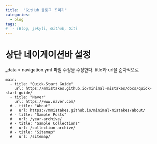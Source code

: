 ```yaml
---
title:  "GitHub 블로그 꾸미기"
categories:
  - blog
tags:
#  - [Blog, jekyll, Github, Git]
---
```



# 상단 네이게이션바 설정

_data > navigation.yml 파일 수정을 수정한다.
title과 url을 순차적으로 


```
main:
  - title: "Quick-Start Guide"
    url: https://mmistakes.github.io/minimal-mistakes/docs/quick-start-guide/
  - title: "Naver"
    url: https://www.naver.com/
  # - title: "About"
  #   url: https://mmistakes.github.io/minimal-mistakes/about/
  # - title: "Sample Posts"
  #   url: /year-archive/
  # - title: "Sample Collections"
  #   url: /collection-archive/
  # - title: "Sitemap"
  #   url: /sitemap/

```
